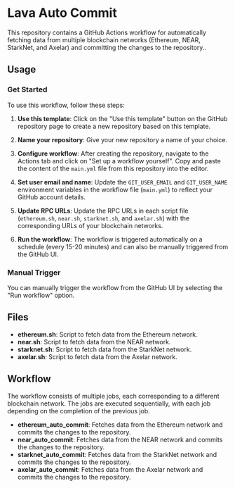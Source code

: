 # Lava Auto Commit
This repository contains a GitHub Actions workflow for automatically fetching data from multiple blockchain networks (Ethereum, NEAR, StarkNet, and Axelar) and committing the changes to the repository..

## Usage

### Get Started
To use this workflow, follow these steps:

1. **Use this template**: Click on the "Use this template" button on the GitHub repository page to create a new repository based on this template.

2. **Name your repository**: Give your new repository a name of your choice.

3. **Configure workflow**: After creating the repository, navigate to the Actions tab and click on "Set up a workflow yourself". Copy and paste the content of the `main.yml` file from this repository into the editor.

4. **Set user email and name**: Update the `GIT_USER_EMAIL` and `GIT_USER_NAME` environment variables in the workflow file (`main.yml`) to reflect your GitHub account details.

5. **Update RPC URLs**: Update the RPC URLs in each script file (`ethereum.sh`, `near.sh`, `starknet.sh`, and `axelar.sh`) with the corresponding URLs of your blockchain networks.

6. **Run the workflow**: The workflow is triggered automatically on a schedule (every 15-20 minutes) and can also be manually triggered from the GitHub UI.

### Manual Trigger

You can manually trigger the workflow from the GitHub UI by selecting the "Run workflow" option.

## Files

- **ethereum.sh**: Script to fetch data from the Ethereum network.
- **near.sh**: Script to fetch data from the NEAR network.
- **starknet.sh**: Script to fetch data from the StarkNet network.
- **axelar.sh**: Script to fetch data from the Axelar network.

## Workflow

The workflow consists of multiple jobs, each corresponding to a different blockchain network. The jobs are executed sequentially, with each job depending on the completion of the previous job.

- **ethereum_auto_commit**: Fetches data from the Ethereum network and commits the changes to the repository.
- **near_auto_commit**: Fetches data from the NEAR network and commits the changes to the repository.
- **starknet_auto_commit**: Fetches data from the StarkNet network and commits the changes to the repository.
- **axelar_auto_commit**: Fetches data from the Axelar network and commits the changes to the repository.
